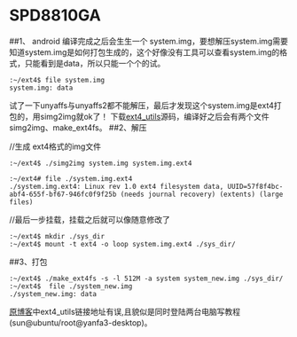 SPD8810GA
=========
##1、
android 编译完成之后会生生一个 system.img，要想解压system.img需要知道system.img是如何打包生成的，这个好像没有工具可以查看system.img的格式，只能看到是data，所以只能一个个的试。

	:~/ext4$ file system.img
	system.img: data
试了一下unyaffs与unyaffs2都不能解压，最后才发现这个system.img是ext4打包的，用simg2img就ok了！
下载[ext4_utils](https://github.com/YuLaw/ext4-utils)源码，编译好之后会有两个文件simg2img、make_ext4fs。
##2、解压

//生成 ext4格式的img文件
	
	:~/ext4$ ./simg2img system.img system.img.ext4 

	:~/ext4# file ./system.img.ext4 
	./system.img.ext4: Linux rev 1.0 ext4 filesystem data, UUID=57f8f4bc-abf4-655f-bf67-946fc0f9f25b (needs journal recovery) (extents) (large files)

//最后一步挂载，挂载之后就可以像随意修改了
	
	:~/ext4$ mkdir ./sys_dir
	:~/ext4$ mount -t ext4 -o loop system.img.ext4 ./sys_dir/

##3、打包

	:~/ext4$ ./make_ext4fs -s -l 512M -a system system_new.img ./sys_dir/
	:~/ext4$  file ./system_new.img 
	./system_new.img: data
[原博客](http://blog.chinaunix.net/uid-26009923-id-3454597.html)中ext4_utils链接地址有误,且貌似是同时登陆两台电脑写教程(sun@ubuntu/root@yanfa3-desktop)。

